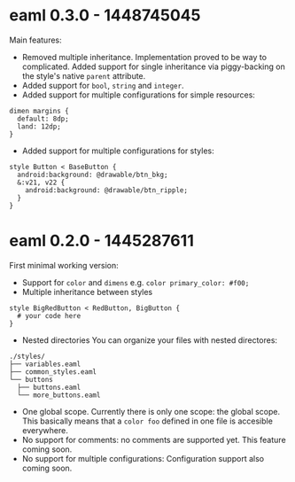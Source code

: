 # eaml 0.3.0 - 1448745045

Main features:
- Removed multiple inheritance. Implementation proved to be way to complicated.
  Added support for single inheritance via piggy-backing on the style's native
  `parent` attribute.
- Added support for `bool`, `string` and `integer`.
- Added support for multiple configurations for simple resources:
```
dimen margins {
  default: 8dp;
  land: 12dp;
}
```
- Added support for multiple configurations for styles:
```
style Button < BaseButton {
  android:background: @drawable/btn_bkg;
  &:v21, v22 {
    android:background: @drawable/btn_ripple;
  }
}
```

# eaml 0.2.0 - 1445287611

First minimal working version:
- Support for `color` and `dimens` e.g. `color primary_color: #f00;`
- Multiple inheritance between styles
```
style BigRedButton < RedButton, BigButton {
  # your code here
}
```
- Nested directories
  You can organize your files with nested directores:
```
./styles/
├── variables.eaml
├── common_styles.eaml
└── buttons
  ├── buttons.eaml
  └── more_buttons.eaml
```
- One global scope.
  Currently there is only one scope: the global scope. This basically
  means that a `color foo` defined in one file is accesible everywhere.
- No support for comments: no comments are supported yet. This feature
  coming soon.
- No support for multiple configurations: Configuration support also
  coming soon.


